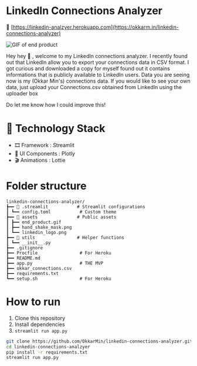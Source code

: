 # LinkedIn Connections Analyzer

🔗 [https://linkedin-analzyer.herokuapp.com](https://okkarm.in/linkedin-connections-analyzer)

![GIF of end product](/assets/end_product.gif)

Hey hey 👋 , welcome to my LinkedIn connections analyzer. I recently found out that 
LinkedIn allow you to export your connections data in CSV format. I got curious and downloaded 
a copy for myself found out it contains informations that is publicly available to LinkedIn users. 
Data you are seeing now is my (Okkar Min's) connections data. If you would like to see your own 
data, just upload your Connections.csv obtained from LinkedIn using the uploader box

Do let me know how I could improve this!

# 🥞 Technology Stack

- 🎞 Framework : Streamlit
- 💄 UI Components : Plotly
- 🎬 Animations : Lottie

# Folder structure

```
linkedin-connections-analyzer/
┣━━ 📂 .streamlit           # Streamlit configurations
┃ ┗━━ config.toml           # Custom theme
┣━━ 📂 assets               # Public assets
┃ ┣━━ end_product.gif
┃ ┣━━ hand_shake_mask.png
┃ ┗━━ linkedin_logo.png
┣━━ 📂 utils                # Helper functions
┃ ┗━━ __init__.py
┣━━ .gitignore
┣━━ Procfile                # For Heroku
┣━━ README.md
┣━━ app.py                  # THE MVP
┣━━ okkar_connections.csv
┣━━ requirements.txt    
┗━━ setup.sh                # For Heroku
```

# How to run
1. Clone this repository
2. Install dependencies
3. `streamlit run app.py`

```bash
git clone https://github.com/OkkarMin/linkedin-connections-analyzer.git
cd linkedin-connections-analzyer
pip install -r requirements.txt
streamlit run app.py
``` 
